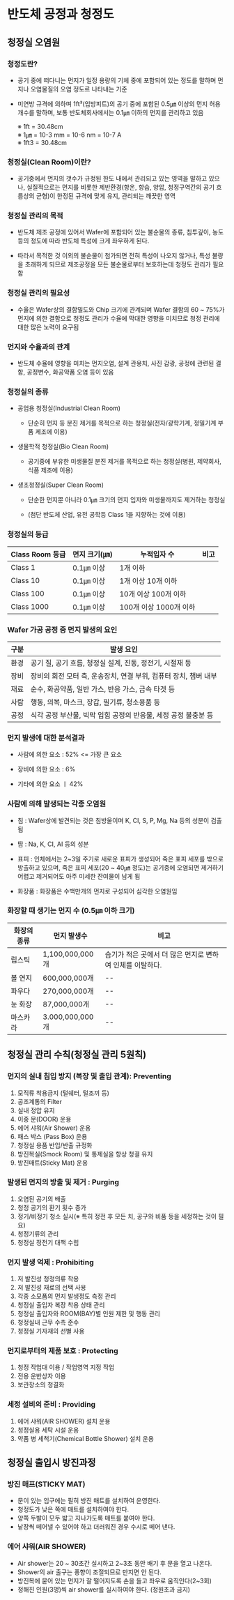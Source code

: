 # 반도체 공정과 청정도

## 청정실 오염원

### 청정도란?

- 공기 중에 떠다니는 먼지가 일정 용량의 기체 중에 포함되어 있는 정도를 말하며 먼지나 오염물질의 오염 정도르 나타내는 기준

- 미연방 규격에 의하며 1ft³(입방피트)의 공기 중에 포함된 0.5㎛ 이상의 먼지 허용 개수를 말하며, 보통 반도체회사에서는 0.1㎛ 이하의 먼지를 관리하고 있음

    ※ 1ft = 30.48cm  
    ※ 1㎛ = 10-3 mm = 10-6 nm = 10-7 A  
    ※ 1ft3 = 30.48cm

### 청정실(Clean Room)이란?

- 공기중에서 먼지의 갯수가 규정된 한도 내에서 관리되고 있는 영역을 말하고 있으나, 실질적으로는 먼지를 비롯한 제반환경(항온, 항습, 양압, 청정구역간의 공기 흐름상의 균형)이 한정된 규격에 맞게 유지, 관리되는 깨끗한 영역

### 청정실 관리의 목적

- 반도체 제조 공정에 있어서 Wafer에 포함되어 있는 불순물의 종류, 침투깊이, 농도 등의 정도에 따라 반도체 특성에 크게 좌우하게 된다.

- 따라서 목적한 것 이외의 불순물이 첨가되면 전혀 특성이 나오지 않거나, 특성 불량을 초래하게 되므로 제조공정을 모든 불순물로부터 보호하는데 청정도 관리가 필요함

### 청정실 관리의 필요성

- 수율은 Wafer상의 결함밀도와 Chip 크기에 관계되며 Wafer 결함의 60 ~ 75%가 먼지에 의한 결함으로 청정도 관리가 수율에 막대한 영향을 미치므로 청정 관리에 대한 많은 노력이 요구됨

### 먼지와 수율과의 관계

- 반도체 수율에 영향을 미치는 먼지오염, 설계 관용치, 사진 감광, 공정에 관련된 결함, 공정변수, 화공약품 오염 등이 있음

### 청정실의 종류

- 공업용 청정실(Industrial Clean Room)

    - 단순히 먼지 등 분진 제거를 목적으로 하는 청정실(전자/광학기계, 정밀기계 부품 제조에 이용)

- 생물학적 청정실(Bio Clean Room)

    - 공기중에 부유한 미생물질 분진 제거를 목적으로 하는 청정실(병원, 제약회사, 식품 제조에 이용)
 
- 생초청정실(Super Clean Room)

    - 단순한 먼지뿐 아니라 0.1㎛ 크기의 먼지 입자와 미생물까지도 제거하는 청정실
    
    - (첨단 반도체 산업, 유전 공학등 Class 1을 지향하는 것에 이용)
 
### 청정실의 등급

|Class Room 등급|먼지 크기(㎛)|누적입자 수|비고|
|---|---|---|---|
|Class 1|0.1㎛ 이상|1개 이하|
|Class 10|0.1㎛ 이상|1개 이상 10개 이하|
|Class 100|0.1㎛ 이상|10개 이상 100개 이하|
|Class 1000|0.1㎛ 이상|100개 이상 1000개 이하|

### Wafer 가공 공정 중 먼지 발생의 요인

|구분|발생 요인|
|---|---|
|환경|공기 질, 공기 흐름, 청정실 설계, 진동, 정전기, 시절재 등|
|장비|장비의 회전 모터 측, 운송장치, 연결 부위, 컴퓨터 장치, 챔버 내부|
|재료|순수, 화공약품, 일반 가스, 반응 가스, 금속 타겟 등|
|사람|행동, 의복, 마스크, 장갑, 필기류, 청소용품 등|
|공정|식각 공정 부산물, 빅막 입힘 공정의 반응물, 세정 공정 불충분 등|

### 먼지 발생에 대한 분석결과

- 사람에 의한 요소 : 52%   <= 가장 큰 요소

- 장비에 의한 요소 : 6%

- 기타에 의한 요소 ㅣ 42%

### 사람에 의해 발생되는 각종 오염원

- 침 : Wafer상에 발견되는 것은 침방울이며 K, CI, S, P, Mg, Na 등의 성분이 검출됨

- 땀 : Na, K, CI, AI 등의 성분

- 표피 : 인체에서는 2~3일 주기로 새로운 표피가 생성되어 죽은 표피 세포를 밖으로 방출하고 있으며, 죽은 표피 세포(20 ~ 40㎛ 정도)는 공기중에 오염되면 제거하기 어렵고 제거되어도 아주 미세한 잔여물이 남게 됨

- 화장품 : 화장품은 수백만개의 먼지로 구성되어 심각한 오염원임

### 화장할 때 생기는 먼지 수 (0.5㎛ 이하 크기)

|화장의 종류|먼지 발생수|비고|
|---|---|---|
|립스틱|1,100,000,000개|습기가 적은 곳에서 더 많은 먼지로 변하여 인체를 이탈하다.|
|볼 연지|600,000,000개|--|
|파우다|270,000,000개|--|
|눈 화장|87,000,000개|--|
|마스카라|3.000,000,000개|--|

## 청정실 관리 수칙(청정실 관리 5원칙)

### 먼지의 실내 침입 방지 (복장 및 출입 관계): Preventing

1. 모직류 착용금지 (털쉐터, 털조끼 등)
2. 공조계통의 Filter
3. 실내 정압 유지
4. 이중 문(DOOR) 운용
5. 에어 샤워(Air Shower) 운용
6. 패스 박스 (Pass Box) 운용
7. 청정실 용품 반입/반출 규정화
8. 방진복실(Smock Room) 및 통제실을 항상 청결 유지
9. 방진매트(Sticky Mat) 운용

### 발생된 먼지의 방출 및 제거 : Purging

1. 오염된 공기의 배출
2. 청정 공기의 환기 횟수 증가
3. 정기/비정기 청소 실시(※ 특히 정전 후 모든 치, 공구와 비품 등을 세정하는 것이 필요)
4. 청정기류의 관리
5. 청정실 정전기 대책 수립

### 먼지 발생 억제 : Prohibiting

1. 저 발진성 청정의류 착용
2. 저 발진성 재료의 선택 사용
3. 각종 소모품의 먼지 발생정도 측정 관리
4. 청정실 출입자 복장 착용 상태 관리
5. 청정실 출입자와 ROOM(BAY)별 인원 제한 및 행동 관리
6. 청정실내 근무 수측 준수
7. 청정실 기자재의 선별 사용

### 먼지로부터의 제품 보호 : Protecting

1. 청정 작업대 이용 / 작업영역 지정 작업
2. 전용 운반상자 이용
3. 보관장소의 청결화

### 세정 설비의 준비 : Providing

1. 에어 샤워(AIR SHOWER) 설치 운용
2. 청정실용 세탁 시설 운용
3. 약품 병 세척기(Chemical Bottle Shower) 설치 운용

## 청정실 출입시 방진과정

### 방진 매프(STICKY MAT)

- 문이 있는 입구에는 필히 방진 매트를 설치하여 운영한다.
- 청정도가 낮은 쪽에 매트를 설치하여야 한다.
- 양쪽 두발이 모두 밟고 지나가도록 매트를 붙여야 한다.
- 낱장씩 떼어낼 수 있어야 하고 더러워진 경우 수시로 떼어 낸다.

### 에어 샤워(AIR SHOWER)

- Air shower는 20 ~ 30초간 실시하고 2~3초 동안 배기 후 문을 열고 나온다.
- Shower의 air 출구는 풍향이 조절되므로 만지면 안 된다.
- 방진복에 묻어 있는 먼지가 잘 떨어지도록 손을 들고 좌우로 움직인다(2~3회)
- 정해진 인원(3명)씩 air shower를 실시하여야 한다. (정원초과 금지)
